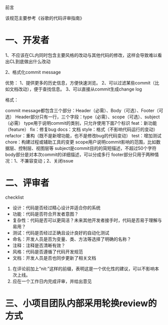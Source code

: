 前言

该规范主要参考《谷歌的代码评审指南》

# 一、开发者

1、不应该在CL内同时包含主要风格的改动与其他代码的修改，这样会导致难以看出CL到底做出什么改动

2、格式化commit message

优势：
1、提供更多的历史信息，方便快速浏览。
2、可以过滤某些commit（比如文档改动），便于查找信息。
3、可以直接从commit生成change log

格式：

commit message都包含三个部分：Header（必需）、Body（可选）、Footer（可选）
Header部分只有一行，三个字段：type（必需）、scope（可选）、subject（必需）
type用于说明commit的类别，只允许使用下面7个标识
feat：新功能（feature）
fix：修复bug
docs：文档
style：格式（不影响代码运行的变动）
refactor：重构（既不是新增功能，也不是修改bug的代码变动）
test：增加测试
chore：构建过程或辅助工具的变更
scope用户说明commit影响的范围，比如数据层、控制层、视图层等
subject是commit目的的简短描述，不超过50个字符
body部分是对本次commit的详细描述，可以分成多行
footer部分只用于两种情况：1、不兼容变动；2、关闭issue

# 二、评审者

checklist

- 设计：代码是否经过精心设计并适合你的系统
- 功能：代码是否符合开发者意图？
- 复杂性：代码是否可以更简洁？未来其他开发者接手时，代码是否易于理解与易用？
- 测试：代码是否经过正确且设计良好的自动化测试
- 命名：开发人员是否为变量、类、方法等选择了明确的名称？
- 注释：注释是否清晰有效？
- 风格：代码是否遵循了代码开发规范
- 文档：开发人员是否也同步更新了相关文档

1. 在评论前加上“nit:”这样的前缀，表明这是一个优化性的建议，可以不影响本次上线。
2. 应在一个工作日内完成评审，并给出意见

# 三、小项目团队内部采用轮换review的方式